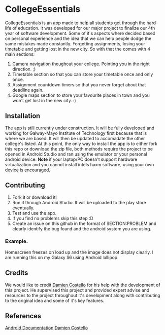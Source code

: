 # CollegeEssentials
CollegeEssentials is an app made to help all students get through the hard life of education. It was developed for our major project to finalize our 4th year of software development. Some of it's aspects where decided based on personal experience and the idea that we can help people dodge the same mistakes made constantly. Forgetting assignments, losing your timetable and getting lost in the new city. So with that the comes with 4 main sections:

1. Camera navigation thoughout your college. Pointing you in the right direction. ;)
2. Timetable section so that you can store your timetable once and only once.
3. Assignment countdown timers so that you never forget about that deadline again.
4. Google maps section to store your favourite places in town and you won't get lost in the new city. :)

## Installation
The app is still currently under construction. It will be fully developed and working for Galway-Mayo Institute of Technology first because that is where we are based. It will then be updated to accomadate the other college's listed. At this point, the only way to install the app is to either fork this repo or download the zip file, both methods require the project to be opened in Android Studio and ran using the emulator or your personal android device. **Note** if your laptop/PC doesn't support hardware virtualization and you cannot install intels haxm software, using your own device is encouraged.

## Contributing
1. Fork it or download it!
2. Run it through Android Studio. It will be uploaded to the play store eventually.
3. Test and use the app.
4. If you find no problems skip this step :D
5. Create an issue on this github in the format of SECTION:PROBLEM and clearly identify the bug found and the android system you are using.

### Example.
Homescreen freezes on load up and the image does not display clearly. I am running this on my Galaxy S6 using Android lollipop.

## Credits
We would like to credit [Damien Costello](https://github.com/arkiq) for his help with the development of this project.
He supervised this project and provided expert advise and resources to the project throughout it's development along with contributing to the original idea and some of it's key features.

## References
[Android Documentation](http://developer.android.com/index.html)
[Damien Costello](https://github.com/arkiq)
